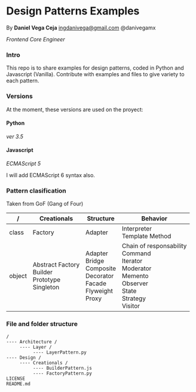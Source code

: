 # Design Patterns Examples

By 
__Daniel Vega Ceja__
<ingdanivega@gmail.com>
@danivegamx

*Frontend Core Engineer*

### Intro

This repo is to share examples for design patterns, coded in Python and Javascript (Vanilla). Contribute with examples and files to give variety to each pattern.

### Versions

At the moment, these versions are used on the proyect:

#### Python

*ver 3.5*

#### Javascript

*ECMAScript 5*

I will add ECMAScript 6 syntax also.

### Pattern clasification

Taken from GoF (Gang of Four)

| / | Creationals   | Structure     | Behavior     |
| --- | ------------- | ------------- | ----------- |
| class | Factory       | Adapter       | Interpreter<br>Template Method |
| object | Abstract Factory<br>Builder<br>Prototype<br>Singleton      | Adapter<br>Bridge<br>Composite<br>Decorator<br>Facade<br>Flyweight<br>Proxy      | Chain of responsability<br>Command<br>Iterator<br>Moderator<br>Memento<br>Observer<br>State<br>Strategy<br>Visitor |

### File and folder structure

```
/
---- Architecture /
     ---- Layer /
          ---- LayerPattern.py
---- Design /
     ---- Creationals /
          ---- BuilderPattern.js
          ---- FactoryPattern.py
LICENSE
README.md
```
